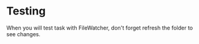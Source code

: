 # Testing

When you will test task with FileWatcher, don't forget refresh the folder to see changes.